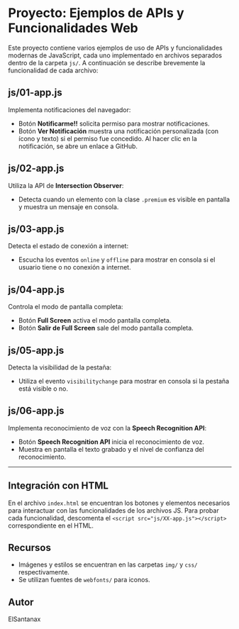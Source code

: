 # Proyecto: Ejemplos de APIs y Funcionalidades Web

Este proyecto contiene varios ejemplos de uso de APIs y funcionalidades modernas de JavaScript, cada uno implementado en archivos separados dentro de la carpeta `js/`. A continuación se describe brevemente la funcionalidad de cada archivo:

## js/01-app.js
Implementa notificaciones del navegador:
- Botón **Notificarme!!** solicita permiso para mostrar notificaciones.
- Botón **Ver Notificación** muestra una notificación personalizada (con ícono y texto) si el permiso fue concedido. Al hacer clic en la notificación, se abre un enlace a GitHub.

## js/02-app.js
Utiliza la API de **Intersection Observer**:
- Detecta cuando un elemento con la clase `.premium` es visible en pantalla y muestra un mensaje en consola.

## js/03-app.js
Detecta el estado de conexión a internet:
- Escucha los eventos `online` y `offline` para mostrar en consola si el usuario tiene o no conexión a internet.

## js/04-app.js
Controla el modo de pantalla completa:
- Botón **Full Screen** activa el modo pantalla completa.
- Botón **Salir de Full Screen** sale del modo pantalla completa.

## js/05-app.js
Detecta la visibilidad de la pestaña:
- Utiliza el evento `visibilitychange` para mostrar en consola si la pestaña está visible o no.

## js/06-app.js
Implementa reconocimiento de voz con la **Speech Recognition API**:
- Botón **Speech Recognition API** inicia el reconocimiento de voz.
- Muestra en pantalla el texto grabado y el nivel de confianza del reconocimiento.

---

## Integración con HTML
En el archivo `index.html` se encuentran los botones y elementos necesarios para interactuar con las funcionalidades de los archivos JS. Para probar cada funcionalidad, descomenta el `<script src="js/XX-app.js"></script>` correspondiente en el HTML.

## Recursos
- Imágenes y estilos se encuentran en las carpetas `img/` y `css/` respectivamente.
- Se utilizan fuentes de `webfonts/` para iconos.

## Autor
ElSantanax 